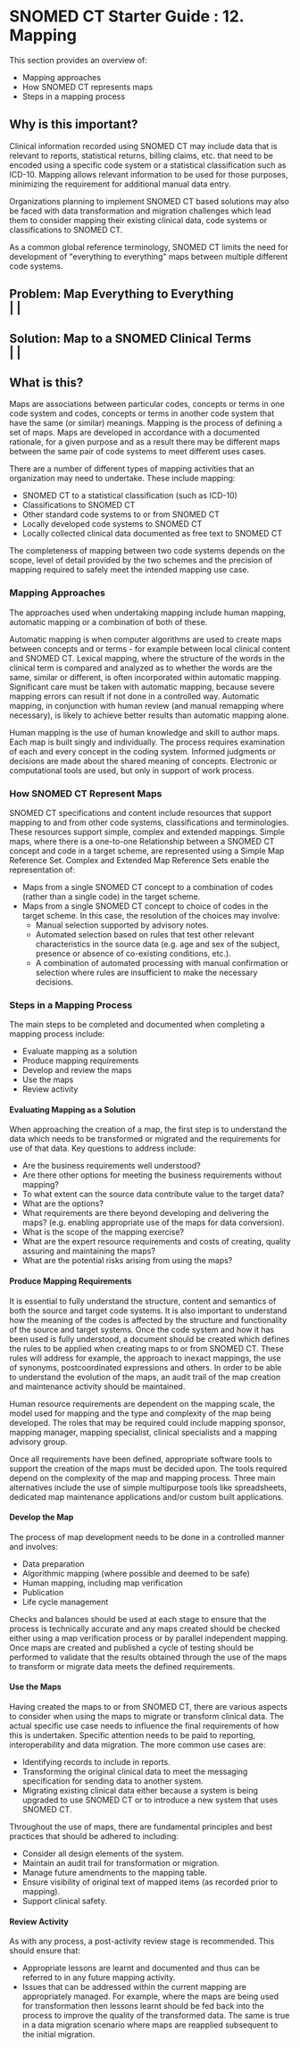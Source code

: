 # SNOMED CT Starter Guide : 12. Mapping

This section provides an overview of:

  * Mapping approaches
  * How SNOMED CT represents maps
  * Steps in a mapping process

## Why is this important?

Clinical information recorded using SNOMED CT may include data that is relevant to reports, statistical returns, billing claims, etc. that need to be encoded using a specific code system or a statistical classification such as ICD-10. Mapping allows relevant information to be used for those purposes, minimizing the requirement for additional manual data entry.

Organizations planning to implement SNOMED CT based solutions may also be faced with data transformation and migration challenges which lead them to consider mapping their existing clinical data, code systems or classifications to SNOMED CT.

As a common global reference terminology, SNOMED CT limits the need for development of "everything to everything" maps between multiple different code systems.

**Problem: Map Everything to Everything**  
|  |  <img src="images/29952973.png" alt="" title="" width="" height="">  
---  
  
**Solution: Map to a SNOMED Clinical Terms**  
|  |  <img src="images/29952975.png" alt="" title="" width="" height="">  
---  
  
  

## What is this?

Maps are associations between particular codes, concepts or terms in one code system and codes, concepts or terms in another code system that have the same (or similar) meanings. Mapping is the process of defining a set of maps. Maps are developed in accordance with a documented rationale, for a given purpose and as a result there may be different maps between the same pair of code systems to meet different uses cases.

There are a number of different types of mapping activities that an organization may need to undertake. These include mapping:

  * SNOMED CT to a statistical classification (such as ICD-10)
  * Classifications to SNOMED CT
  * Other standard code systems to or from SNOMED CT
  * Locally developed code systems to SNOMED CT
  * Locally collected clinical data documented as free text to SNOMED CT

The completeness of mapping between two code systems depends on the scope, level of detail provided by the two schemes and the precision of mapping required to safely meet the intended mapping use case.

### Mapping Approaches

The approaches used when undertaking mapping include human mapping, automatic mapping or a combination of both of these.

Automatic mapping is when computer algorithms are used to create maps between concepts and or terms - for example between local clinical content and SNOMED CT. Lexical mapping, where the structure of the words in the clinical term is compared and analyzed as to whether the words are the same, similar or different, is often incorporated within automatic mapping. Significant care must be taken with automatic mapping, because severe mapping errors can result if not done in a controlled way. Automatic mapping, in conjunction with human review (and manual remapping where necessary), is likely to achieve better results than automatic mapping alone.

Human mapping is the use of human knowledge and skill to author maps. Each map is built singly and individually. The process requires examination of each and every concept in the coding system. Informed judgments or decisions are made about the shared meaning of concepts. Electronic or computational tools are used, but only in support of work process.

### How SNOMED CT Represent Maps

SNOMED CT specifications and content include resources that support mapping to and from other code systems, classifications and terminologies. These resources support simple, complex and extended mappings. Simple maps, where there is a one-to-one Relationship between a SNOMED CT concept and code in a target scheme, are represented using a Simple Map Reference Set. Complex and Extended Map Reference Sets enable the representation of:

  * Maps from a single SNOMED CT concept to a combination of codes (rather than a single code) in the target scheme.
  * Maps from a single SNOMED CT concept to choice of codes in the target scheme. In this case, the resolution of the choices may involve:
    * Manual selection supported by advisory notes.
    * Automated selection based on rules that test other relevant characteristics in the source data (e.g. age and sex of the subject, presence or absence of co-existing conditions, etc.).
    * A combination of automated processing with manual confirmation or selection where rules are insufficient to make the necessary decisions.

### Steps in a Mapping Process

The main steps to be completed and documented when completing a mapping process include:

  * Evaluate mapping as a solution
  * Produce mapping requirements
  * Develop and review the maps
  * Use the maps
  * Review activity

#### Evaluating Mapping as a Solution

When approaching the creation of a map, the first step is to understand the data which needs to be transformed or migrated and the requirements for use of that data. Key questions to address include:

  * Are the business requirements well understood?
  * Are there other options for meeting the business requirements without mapping?
  * To what extent can the source data contribute value to the target data?
  * What are the options?
  * What requirements are there beyond developing and delivering the maps? (e.g. enabling appropriate use of the maps for data conversion).
  * What is the scope of the mapping exercise?
  * What are the expert resource requirements and costs of creating, quality assuring and maintaining the maps?
  * What are the potential risks arising from using the maps?

#### Produce Mapping Requirements

It is essential to fully understand the structure, content and semantics of both the source and target code systems. It is also important to understand how the meaning of the codes is affected by the structure and functionality of the source and target systems. Once the code system and how it has been used is fully understood, a document should be created which defines the rules to be applied when creating maps to or from SNOMED CT. These rules will address for example, the approach to inexact mappings, the use of synonyms, postcoordinated expressions and others. In order to be able to understand the evolution of the maps, an audit trail of the map creation and maintenance activity should be maintained.

Human resource requirements are dependent on the mapping scale, the model used for mapping and the type and complexity of the map being developed. The roles that may be required could include mapping sponsor, mapping manager, mapping specialist, clinical specialists and a mapping advisory group.

Once all requirements have been defined, appropriate software tools to support the creation of the maps must be decided upon. The tools required depend on the complexity of the map and mapping process. Three main alternatives include the use of simple multipurpose tools like spreadsheets, dedicated map maintenance applications and/or custom built applications.

#### Develop the Map

The process of map development needs to be done in a controlled manner and involves:

  * Data preparation
  * Algorithmic mapping (where possible and deemed to be safe)
  * Human mapping, including map verification
  * Publication
  * Life cycle management

Checks and balances should be used at each stage to ensure that the process is technically accurate and any maps created should be checked either using a map verification process or by parallel independent mapping. Once maps are created and published a cycle of testing should be performed to validate that the results obtained through the use of the maps to transform or migrate data meets the defined requirements.

#### Use the Maps

Having created the maps to or from SNOMED CT, there are various aspects to consider when using the maps to migrate or transform clinical data. The actual specific use case needs to influence the final requirements of how this is undertaken. Specific attention needs to be paid to reporting, interoperability and data migration. The more common use cases are:

  * Identifying records to include in reports.
  * Transforming the original clinical data to meet the messaging specification for sending data to another system.
  * Migrating existing clinical data either because a system is being upgraded to use SNOMED CT or to introduce a new system that uses SNOMED CT.

Throughout the use of maps, there are fundamental principles and best practices that should be adhered to including:

  * Consider all design elements of the system.
  * Maintain an audit trail for transformation or migration.
  * Manage future amendments to the mapping table.
  * Ensure visibility of original text of mapped items (as recorded prior to mapping).
  * Support clinical safety.

#### Review Activity

As with any process, a post-activity review stage is recommended. This should ensure that:

  * Appropriate lessons are learnt and documented and thus can be referred to in any future mapping activity.
  * Issues that can be addressed within the current mapping are appropriately managed. For example, where the maps are being used for transformation then lessons learnt should be fed back into the process to improve the quality of the transformed data. The same is true in a data migration scenario where maps are reapplied subsequent to the initial migration.

